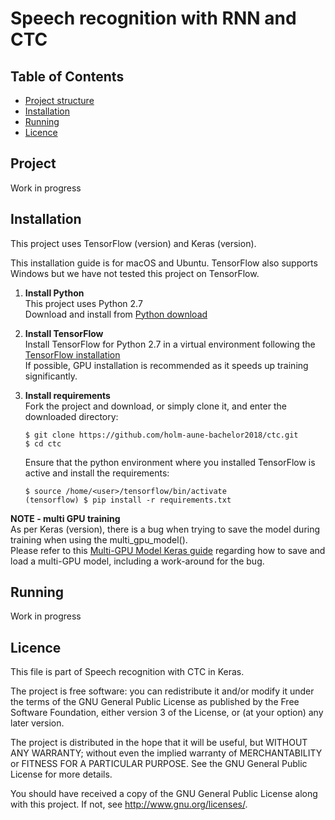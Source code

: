 Speech recognition with RNN and CTC
======
Table of Contents
------
 * [Project structure](#project)
 * [Installation](#installation)
 * [Running](#running)
 * [Licence](#licence)

<a name="project"/>

## Project
Work in progress

<a name="installation"/>

## Installation
This project uses TensorFlow (version) and Keras (version).

This installation guide is for macOS and Ubuntu. 
TensorFlow also supports Windows but we have not tested this project on TensorFlow.

1. **Install Python**  
   This project uses Python 2.7  
   Download and install from [Python download]

2. **Install TensorFlow**  
   Install TensorFlow for Python 2.7 in a virtual environment following the [TensorFlow installation]  
   If possible, GPU installation is recommended as it speeds up training significantly.

3. **Install requirements**     
   Fork the project and download, or simply clone it, and enter the downloaded directory:
   ```
   $ git clone https://github.com/holm-aune-bachelor2018/ctc.git
   $ cd ctc
   ```
   
   Ensure that the python environment where you installed TensorFlow is active and install the requirements:
   ```Ubuntu
   $ source /home/<user>/tensorflow/bin/activate
   (tensorflow) $ pip install -r requirements.txt
   ```


**NOTE - multi GPU training**  
As per Keras (version), there is a bug when trying to save the model during training when using the multi_gpu_model().  
Please refer to this [Multi-GPU Model Keras guide] regarding how to save and load a multi-GPU model, including a work-around for the bug.

<a name="running"/>

## Running
Work in progress

<a name="licence"/>

## Licence
This file is part of Speech recognition with CTC in Keras.

The project is free software: you can redistribute it and/or modify
it under the terms of the GNU General Public License as published by
the Free Software Foundation, either version 3 of the License, or
(at your option) any later version.

The project is distributed in the hope that it will be useful,
but WITHOUT ANY WARRANTY; without even the implied warranty of
MERCHANTABILITY or FITNESS FOR A PARTICULAR PURPOSE.  See the
GNU General Public License for more details.

You should have received a copy of the GNU General Public License
along with this project. If not, see <http://www.gnu.org/licenses/>.
   


[Python download]: https://www.python.org/downloads/
[TensorFlow installation]: https://www.tensorflow.org/install/
[Multi-GPU Model Keras guide]: https://blog.datawow.io/multi-gpu-model-keras-ef463bf965d9